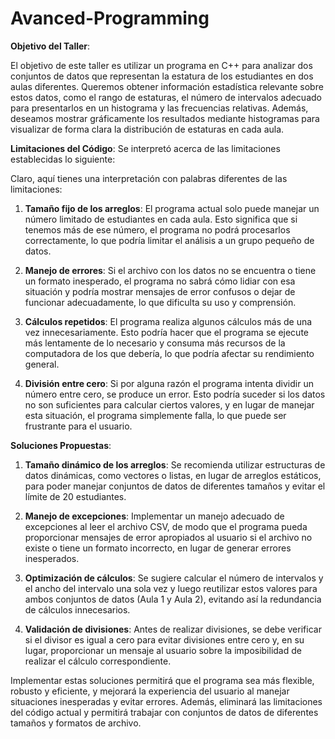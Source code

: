 # Avanced-Programming
**Objetivo del Taller**:

El objetivo de este taller es utilizar un programa en C++ para analizar dos conjuntos de datos que representan la estatura de los estudiantes en dos aulas diferentes. Queremos obtener información estadística relevante sobre estos datos, como el rango de estaturas, el número de intervalos adecuado para presentarlos en un histograma y las frecuencias relativas. Además, deseamos mostrar gráficamente los resultados mediante histogramas para visualizar de forma clara la distribución de estaturas en cada aula.

**Limitaciones del Código**:
Se interpretó acerca de las limitaciones establecidas lo siguiente:

Claro, aquí tienes una interpretación con palabras diferentes de las limitaciones:

1. **Tamaño fijo de los arreglos**: El programa actual solo puede manejar un número limitado de estudiantes en cada aula. Esto significa que si tenemos más de ese número, el programa no podrá procesarlos correctamente, lo que podría limitar el análisis a un grupo pequeño de datos.

2. **Manejo de errores**: Si el archivo con los datos no se encuentra o tiene un formato inesperado, el programa no sabrá cómo lidiar con esa situación y podría mostrar mensajes de error confusos o dejar de funcionar adecuadamente, lo que dificulta su uso y comprensión.

3. **Cálculos repetidos**: El programa realiza algunos cálculos más de una vez innecesariamente. Esto podría hacer que el programa se ejecute más lentamente de lo necesario y consuma más recursos de la computadora de los que debería, lo que podría afectar su rendimiento general.

4. **División entre cero**: Si por alguna razón el programa intenta dividir un número entre cero, se produce un error. Esto podría suceder si los datos no son suficientes para calcular ciertos valores, y en lugar de manejar esta situación, el programa simplemente falla, lo que puede ser frustrante para el usuario.

**Soluciones Propuestas**:

1. **Tamaño dinámico de los arreglos**: Se recomienda utilizar estructuras de datos dinámicas, como vectores o listas, en lugar de arreglos estáticos, para poder manejar conjuntos de datos de diferentes tamaños y evitar el límite de 20 estudiantes.

2. **Manejo de excepciones**: Implementar un manejo adecuado de excepciones al leer el archivo CSV, de modo que el programa pueda proporcionar mensajes de error apropiados al usuario si el archivo no existe o tiene un formato incorrecto, en lugar de generar errores inesperados.

3. **Optimización de cálculos**: Se sugiere calcular el número de intervalos y el ancho del intervalo una sola vez y luego reutilizar estos valores para ambos conjuntos de datos (Aula 1 y Aula 2), evitando así la redundancia de cálculos innecesarios.

4. **Validación de divisiones**: Antes de realizar divisiones, se debe verificar si el divisor es igual a cero para evitar divisiones entre cero y, en su lugar, proporcionar un mensaje al usuario sobre la imposibilidad de realizar el cálculo correspondiente.

Implementar estas soluciones permitirá que el programa sea más flexible, robusto y eficiente, y mejorará la experiencia del usuario al manejar situaciones inesperadas y evitar errores. Además, eliminará las limitaciones del código actual y permitirá trabajar con conjuntos de datos de diferentes tamaños y formatos de archivo.
